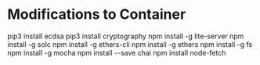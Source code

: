 # Modifications to Container

pip3 install ecdsa
pip3 install cryptography
npm install -g lite-server
npm install -g solc
npm install -g ethers-cli
npm install -g ethers
npm install -g fs
npm install -g mocha
npm install --save chai
npm install node-fetch


